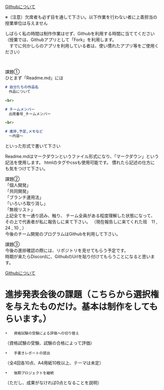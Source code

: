 [Githubについて](13_OtherThanGames/Github/Github.md)

※（注意）欠席者も必ず目を通して下さい。以下作業を行わない者に上善担当の授業単位は与えません

しばらく私の時間は制作作業はせず、Githubを利用する時間に当ててください  
（授業では、Githubアプリとして「Fork」を利用します。  
　すでに何かしらのアプリを利用している者は、使い慣れたアプリ等をご使用ください） 

<br>

課題①  
ひとまず「Readme.md」には
```md
# 自分たちの作品名
　作品について

<br>

# チームメンバー
　出席番号_チームメンバー

<br>

# 進捗,予定,メモなど
　〜内容〜
```
といった形式で書いて下さい

Readme.mdはマークダウンというファイル形式になり、「マークダウン」という記法を使用します。
htmlのタグやcssも使用可能です。
慣れたら記述の仕方にも気をつけて下さい。



課題②  
「個人開発」  
「共同開発」  
「ブランチ運用法」  
「いろいろ取り消し」  
「無視リスト」  
上記全てを一通り読み、触り、
チーム全員がある程度理解した状態になって、その上で代表者が私に報告しに来て下さい。
（現在報告しに来てくれた班　11 , 24 , 10 , ）  
今後のチーム開発のプログラムはGithubを利用して下さい。



課題③  
今後の進捗確認の際には、リポジトリを見せてもらう予定です。  
時期が来たらDiscordに、GithubのUrlを貼り付けてもらうことになると思います。 


[Githubについて](13_OtherThanGames/Github/Github.md)



# 進捗発表会後の課題（こちらから選択権を与えたものだけ。基本は制作をしてもらいます。）　

	•	資格試験の受験による評価への切り替え
（資格試験の受験、試験の合格によって評価）


	•	手書きレポートの提出
（全4回各10点、A4用紙10枚以上、テーマは未定）


	•	後期プロジェクトを継続
（ただし、成果がなければ0点となることを説明）
